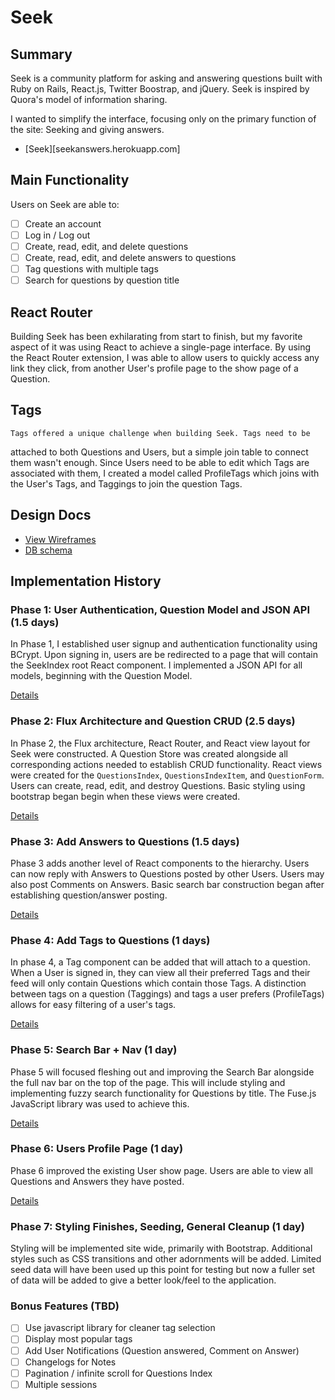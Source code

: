 # Seek

## Summary

Seek is a community platform for asking and answering questions built
with Ruby on Rails, React.js, Twitter Boostrap, and jQuery. Seek is
inspired by Quora's model of information sharing.

I wanted to simplify the interface, focusing only on the
primary function of the site: Seeking and giving answers.

* [Seek][seekanswers.herokuapp.com]

## Main Functionality

Users on Seek are able to:

- [ ] Create an account
- [ ] Log in / Log out
- [ ] Create, read, edit, and delete questions
- [ ] Create, read, edit, and delete answers to questions
- [ ] Tag questions with multiple tags
- [ ] Search for questions by question title

## React Router

  Building Seek has been exhilarating from start to finish, but my favorite
aspect of it was using React to achieve a single-page interface. By using
the React Router extension, I was able to allow users to quickly access
any link they click, from another User's profile page to the show page
of a Question.

## Tags

    Tags offered a unique challenge when building Seek. Tags need to be
  attached to both Questions and Users, but a simple join table to connect
  them wasn't enough. Since Users need to be able to edit which Tags are
  associated with them, I created a model called ProfileTags which joins
  with the User's Tags, and Taggings to join the question Tags.


## Design Docs
* [View Wireframes][view]
* [DB schema][schema]

[view]: ./docs/views.md
[schema]: ./docs/schema.md

## Implementation History

### Phase 1: User Authentication, Question Model and JSON API (1.5 days)

In Phase 1, I established user signup and authentication functionality
using BCrypt. Upon signing in, users are be redirected to a page that will contain
the SeekIndex root React component. I implemented a JSON API for all models,
beginning with the Question Model.

[Details][phase-one]

### Phase 2: Flux Architecture and Question CRUD (2.5 days)

In Phase 2, the Flux architecture, React Router, and React view layout for
Seek were constructed. A Question Store was created alongside all corresponding
actions needed to establish CRUD functionality. React views were created for the
`QuestionsIndex`, `QuestionsIndexItem`, and `QuestionForm`. Users can create,
read, edit, and destroy Questions. Basic styling using bootstrap began
begin when these views were created.


[Details][phase-two]

### Phase 3: Add Answers to Questions (1.5 days)

Phase 3 adds another level of React components to the hierarchy. Users
can now reply with Answers to Questions posted by other Users.
Users may also post Comments on Answers. Basic search bar construction
began after establishing question/answer posting.

[Details][phase-three]

### Phase 4: Add Tags to Questions (1 days)

In phase 4, a Tag component can be added that will attach to a question.
When a User is signed in, they can view all their preferred Tags and their
feed will only contain Questions which contain those Tags. A distinction
between tags on a question (Taggings) and tags a user prefers (ProfileTags)
allows for easy filtering of a user's tags.

[Details][phase-four]

### Phase 5: Search Bar + Nav (1 day)

Phase 5 will focused fleshing out and improving the Search Bar alongside
the full nav bar on the top of the page. This will include styling and
implementing fuzzy search functionality for Questions by title. The
Fuse.js JavaScript library was used to achieve this.

[Details][phase-five]

### Phase 6: Users Profile Page (1 day)

Phase 6 improved the existing User show page. Users are able to
view all Questions and Answers they have posted.

[Details][phase-six]

### Phase 7: Styling Finishes, Seeding, General Cleanup (1 day)
  Styling will be implemented site wide, primarily with Bootstrap. Additional
  styles such as CSS transitions and other adornments will be added. Limited
  seed data will have been used up this point for testing but now a fuller
  set of data will be added to give a better look/feel to the application.

### Bonus Features (TBD)
- [ ] Use javascript library for cleaner tag selection
- [ ] Display most popular tags
- [ ] Add User Notifications (Question answered, Comment on Answer)
- [ ] Changelogs for Notes
- [ ] Pagination / infinite scroll for Questions Index
- [ ] Multiple sessions

[phase-one]: ./docs/phases/phase1.md
[phase-two]: ./docs/phases/phase2.md
[phase-three]: ./docs/phases/phase3.md
[phase-four]: ./docs/phases/phase4.md
[phase-five]: ./docs/phases/phase5.md
[phase-six]: .docs/phases/phase6.md
